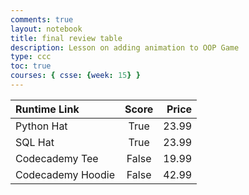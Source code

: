 ```yaml
---
comments: true
layout: notebook
title: final review table
description: Lesson on adding animation to OOP Game
type: ccc
toc: true
courses: { csse: {week: 15} }
---
```


| Runtime Link	    |  Score   | Price |
| :---------------- | :------: | ----: |
| Python Hat        |   True   | 23.99 |
| SQL Hat           |   True   | 23.99 |
| Codecademy Tee    |  False   | 19.99 |
| Codecademy Hoodie |  False   | 42.99 |